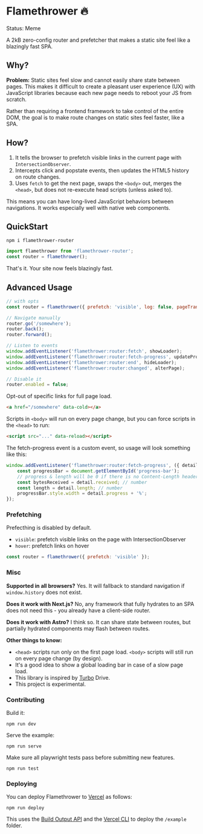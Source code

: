 # Flamethrower 🔥

Status: Meme

A 2kB zero-config router and prefetcher that makes a static site feel like a blazingly fast SPA.

## Why?

**Problem:** Static sites feel slow and cannot easily share state between pages. This makes it difficult to create a pleasant user experience (UX) with JavaScript libraries because each new page needs to reboot your JS from scratch.

Rather than requiring a frontend framework to take control of the entire DOM, the goal is to make route changes on static sites feel faster, like a SPA.

## How?

1. It tells the browser to prefetch visible links in the current page with `IntersectionObserver`.
2. Intercepts click and popstate events, then updates the HTML5 history on route changes.
3. Uses `fetch` to get the next page, swaps the `<body>` out, merges the `<head>`, but does not re-execute head scripts (unless asked to).

This means you can have long-lived JavaScript behaviors between navigations. It works especially well with native web components.

## QuickStart

```
npm i flamethrower-router
```

```js
import flamethrower from 'flamethrower-router';
const router = flamethrower();
```

That's it. Your site now feels blazingly fast.

## Advanced Usage

```js
// with opts
const router = flamethrower({ prefetch: 'visible', log: false, pageTransitions: false });

// Navigate manually
router.go('/somewhere');
router.back();
router.forward();

// Listen to events
window.addEventListener('flamethrower:router:fetch', showLoader);
window.addEventListener('flamethrower:router:fetch-progress', updateProgressBar);
window.addEventListener('flamethrower:router:end', hideLoader);
window.addEventListener('flamethrower:router:changed', alterPage);

// Disable it
router.enabled = false;
```

Opt-out of specific links for full page load.

```html
<a href="/somewhere" data-cold></a>
```

Scripts in `<body>` will run on every page change, but you can force scripts in the `<head>` to run:

```html
<script src="..." data-reload></script>
```

The fetch-progress event is a custom event, so usage will look something like this:
```js
window.addEventListener('flamethrower:router:fetch-progress', ({ detail }) => {
	const progressBar = document.getElementById('progress-bar');
	// progress & length will be 0 if there is no Content-Length header
	const bytesReceived = detail.received; // number
	const length = detail.length; // number
	progressBar.style.width = detail.progress + '%';
});
```

### Prefetching

Prefecthing is disabled by default.

- `visible`: prefetch visible links on the page with IntersectionObserver
- `hover`: prefetch links on hover

```js
const router = flamethrower({ prefetch: 'visible' });
```

### Misc

**Supported in all browsers?** Yes. It will fallback to standard navigation if `window.history` does not exist.

**Does it work with Next.js?** No, any framework that fully hydrates to an SPA does not need this - you already have a client-side router.

**Does it work with Astro?** I think so. It can share state between routes, but partially hydrated components may flash between routes.

**Other things to know:**

- `<head>` scripts run only on the first page load. `<body>` scripts will still run on every page change (by design).
- It's a good idea to show a global loading bar in case of a slow page load.
- This library is inspired by [Turbo](https://github.com/hotwired/turbo) Drive.
- This project is experimental.

### Contributing

Build it:

```
npm run dev
```

Serve the example:

```
npm run serve
```

Make sure all playwright tests pass before submitting new features.

```
npm run test
```

### Deploying

You can deploy Flamethrower to [Vercel](http://vercel.com/) as follows:

```
npm run deploy
```

This uses the [Build Output API](https://vercel.com/docs/build-output-api/v3) and the [Vercel CLI](https://vercel.com/cli) to deploy the `/example` folder.
